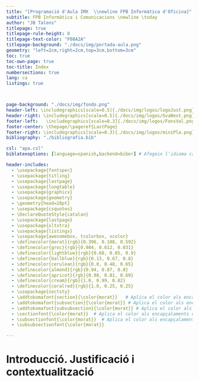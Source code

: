 ```yaml
---
title: "[Programació d'Aula IMX  \\newline FPB Informàtica d'Oficina]"
subtitle: FPB Informàtica i Comunicacions \newline \today
author: "JB Talens"
titlepage: true
titlepage-rule-height: 0
titlepage-text-color: "F08A2A"
titlepage-background: "./docs/img/portada-aula.png"
geometry: "left=2cm,right=2cm,top=3cm,bottom=3cm"
toc: true
toc-own-page: true
toc-title: Índex
numbersections: true
lang: ca
listings: true



page-background: "./docs/img/fondo.png"
header-left: \includegraphics[scale=0.5]{./docs/img/logos/logoJust.png}  \textcolor{morat}{| Programació d'Aula IMX}
header-right: \includegraphics[scale=0.5]{./docs/img/logos/GvaNext.png}
footer-left:   \includegraphics[scale=0.3]{./docs/img/logos/FonsVal.png}
footer-center: \thepage/\pageref{LastPage}
footer-right: \includegraphics[scale=0.3]{./docs/img/logos/miniPla.png}
bibliography: "./bibliografia.bib"

csl: "apa.csl"
biblatexoptions: [language=spanish,backend=biber] # Afegeix l'idioma català i el backend

header-includes:
  - \usepackage{fontspec}
  - \usepackage{titling}
  - \usepackage{lastpage}
  - \usepackage{longtable}
  - \usepackage{graphicx}
  - \usepackage{geometry}
  - \geometry{head=28pt}
  - \usepackage{csquotes}
  - \DeclareQuoteStyle{catalan}
  - \usepackage{lastpage}
  - \usepackage{xltxtra}
  - \usepackage{listings}
  - \usepackage{awesomebox, tcolorbox, xcolor}
  - \definecolor{morat}{rgb}{0.396, 0.188, 0.592}
  - \definecolor{groc}{rgb}{0.984, 0.612, 0.031}
  - \definecolor{lightblue}{rgb}{0.68, 0.85, 0.9}
  - \definecolor{ballblue}{rgb}{0.13, 0.67, 0.8}
  - \definecolor{cerulean}{rgb}{0.0, 0.48, 0.65}
  - \definecolor{almond}{rgb}{0.94, 0.87, 0.8}
  - \definecolor{apricot}{rgb}{0.98, 0.81, 0.69}
  - \definecolor{cream}{rgb}{1.0, 0.99, 0.82}
  - \definecolor{coralred}{rgb}{1.0, 0.25, 0.25}
  - \usepackage{sectsty}
  - \addtokomafont{section}{\color{morat}}   # Aplica el color als encapçalaments de secció
  - \addtokomafont{subsection}{\color{morat}} # Aplica el color als encapçalaments de subsecció
  - \addtokomafont{subsubsection}{\color{morat}} # Aplica el color als encapça
  - \sectionfont{\color{morat}}  # Aplica el color als encapçalaments de secció
  - \subsectionfont{\color{morat}}  # Aplica el color als encapçalaments de subsecció
  - \subsubsectionfont{\color{morat}}  

---
```





# Introducció. Justificació i contextualització